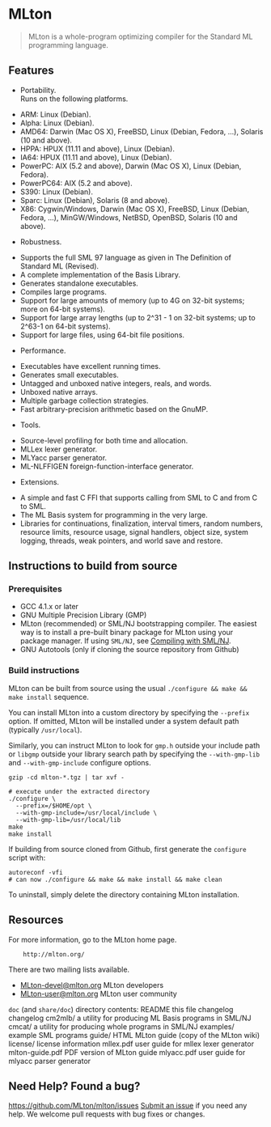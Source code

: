 # MLton

> MLton is a whole-program optimizing compiler for the Standard ML
> programming language.

## Features

  + Portability.  
   Runs on the following platforms.
   - ARM: Linux (Debian).
   - Alpha: Linux (Debian).
   - AMD64: Darwin (Mac OS X), FreeBSD, Linux (Debian, Fedora, ...),
      Solaris (10 and above).
   - HPPA: HPUX (11.11 and above), Linux (Debian).
   - IA64: HPUX (11.11 and above), Linux (Debian).
   - PowerPC: AIX (5.2 and above), Darwin (Mac OS X), Linux (Debian,
      Fedora).
   - PowerPC64: AIX (5.2 and above).
   - S390: Linux (Debian).
   - Sparc: Linux (Debian), Solaris (8 and above).
   - X86: Cygwin/Windows, Darwin (Mac OS X), FreeBSD, Linux (Debian,
      Fedora, ...), MinGW/Windows, NetBSD, OpenBSD, Solaris (10 and
      above).
  + Robustness.
   - Supports the full SML 97 language as given in The Definition 
      of Standard ML (Revised).
   - A complete implementation of the Basis Library.
   - Generates standalone executables.
   - Compiles large programs.
   - Support for large amounts of memory (up to 4G on 32-bit systems; 
      more on 64-bit systems).
   - Support for large array lengths (up to 2^31 - 1 on 32-bit
      systems; up to 2^63-1 on 64-bit systems).
   - Support for large files, using 64-bit file positions.
  + Performance.
   - Executables have excellent running times.
   - Generates small executables.
   - Untagged and unboxed native integers, reals, and words.
   - Unboxed native arrays.
   - Multiple garbage collection strategies.
   - Fast arbitrary-precision arithmetic based on the GnuMP.
  + Tools.
   - Source-level profiling for both time and allocation.
   - MLLex lexer generator.
   - MLYacc parser generator.
   - ML-NLFFIGEN foreign-function-interface generator.
  + Extensions.
   - A simple and fast C FFI that supports calling from SML to C and 
      from C to SML.
   - The ML Basis system for programming in the very large.
   - Libraries for continuations, finalization, interval timers,
      random numbers, resource limits, resource usage, signal
      handlers, object size, system logging, threads, weak pointers,
      and world save and restore.

## Instructions to build from source

### Prerequisites

 - GCC 4.1.x or later
 - GNU Multiple Precision Library (GMP)
 - MLton (recommended) or SML/NJ bootstrapping compiler. 
     The easiest way is to install a pre-built binary package for MLton 
     using your package manager. If using `SML/NJ`, see
     [Compiling with SML/NJ](http://mlton.org/SelfCompiling).
 - GNU Autotools (only if cloning the source repository from Github)

### Build instructions

MLton can be built from source using the usual `./configure && make && make install` 
sequence.

You can install MLton into a custom directory by specifying the `--prefix`
option. If omitted, MLton will be installed under a system default path
(typically `/usr/local`).

Similarly, you can instruct MLton to look for `gmp.h` outside your include
path or `libgmp` outside your library search path by specifying the 
`--with-gmp-lib` and `--with-gmp-include` configure options.

```shell
gzip -cd mlton-*.tgz | tar xvf -

# execute under the extracted directory
./configure \
  --prefix=/$HOME/opt \
  --with-gmp-include=/usr/local/include \
  --with-gmp-lib=/usr/local/lib
make
make install
```

If building from source cloned from Github, first generate the `configure`
script with:
```shell
autoreconf -vfi
# can now ./configure && make && make install && make clean
```

To uninstall, simply delete the directory containing MLton installation.


## Resources

For more information, go to the MLton home page. 

        http://mlton.org/

There are two mailing lists available.

 * MLton-devel@mlton.org  MLton developers
 * MLton-user@mlton.org   MLton user community 

`doc` (and `share/doc`) directory contents:
        README                  this file
        changelog               changelog
        cm2mlb/                 a utility for producing ML Basis programs in SML/NJ
        cmcat/                  a utility for producing whole programs in SML/NJ
        examples/               example SML programs
        guide/                  HTML MLton guide (copy of the MLton wiki)
        license/                license information
        mllex.pdf               user guide for mllex lexer generator
        mlton-guide.pdf         PDF version of MLton guide
        mlyacc.pdf              user guide for mlyacc parser generator


## Need Help? Found a bug?
https://github.com/MLton/mlton/issues
[Submit an issue](https://github.com/MLton/mlton/issues)
if you need any help. We welcome pull requests with bug fixes or changes.
